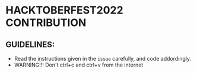 # HACKTOBERFEST2022 CONTRIBUTION
## GUIDELINES:
- Read the instructions given in the ` issue ` carefully, and code addordingly.
- WARNING!!! Don't ctrl+c and ctrl+v from the internet
